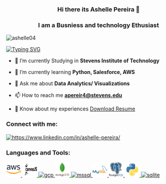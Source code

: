 ### <h3 align="center"> Hi there its Ashelle Pereira 👋
<h3 align="center">I am a Busniess and technology Ethusiast</h3>

<p align="left"> <img src="https://komarev.com/ghpvc/?username=ashelle04&label=Profile%20views&color=0e75b6&style=flat" alt="ashelle04" /> </p>

[![Typing SVG](https://readme-typing-svg.demolab.com?font=Fira+Code&pause=1000&random=false&width=435&lines=Stevens+Institute+of+Technology;Masters+In+Information+systems+;Busniess%2F+Strategy+Analyst)](https://git.io/typing-svg)

- 🔭 I’m currently Studying in **Stevens Institute of Technology**

- 🌱 I’m currently learning **Python, Salesforce, AWS**

- 💬 Ask me about **Data Analytics/ Visualizations**

- 📫 How to reach me **apereir4@stevens.edu**

- 📄 Know about my experiences [Download Resume](https://github.com/Ashelle04/Resume-/blob/main/Ashelle%20Pereira%20Resume%20New%20.pdf)



<h3 align="left">Connect with me:</h3>
<p align="left">
<a href="https://linkedin.com/in/https://www.linkedin.com/in/ashelle-pereira/" target="blank"><img align="center" src="https://raw.githubusercontent.com/rahuldkjain/github-profile-readme-generator/master/src/images/icons/Social/linked-in-alt.svg" alt="https://www.linkedin.com/in/ashelle-pereira/" height="30" width="40" /></a>
</p>

<h3 align="left">Languages and Tools:</h3>
<p align="left"> <a href="https://aws.amazon.com" target="_blank" rel="noreferrer"> <img src="https://raw.githubusercontent.com/devicons/devicon/master/icons/amazonwebservices/amazonwebservices-original-wordmark.svg" alt="aws" width="40" height="40"/> </a> <a href="https://canvasjs.com" target="_blank" rel="noreferrer"> <img src="https://raw.githubusercontent.com/Hardik0307/Hardik0307/master/assets/canvasjs-charts.svg" alt="canvasjs" width="40" height="40"/> </a> <a href="https://cloud.google.com" target="_blank" rel="noreferrer"> <img src="https://www.vectorlogo.zone/logos/google_cloud/google_cloud-icon.svg" alt="gcp" width="40" height="40"/> </a> <a href="https://www.mongodb.com/" target="_blank" rel="noreferrer"> <img src="https://raw.githubusercontent.com/devicons/devicon/master/icons/mongodb/mongodb-original-wordmark.svg" alt="mongodb" width="40" height="40"/> </a> <a href="https://www.microsoft.com/en-us/sql-server" target="_blank" rel="noreferrer"> <img src="https://www.svgrepo.com/show/303229/microsoft-sql-server-logo.svg" alt="mssql" width="40" height="40"/> </a> <a href="https://www.mysql.com/" target="_blank" rel="noreferrer"> <img src="https://raw.githubusercontent.com/devicons/devicon/master/icons/mysql/mysql-original-wordmark.svg" alt="mysql" width="40" height="40"/> </a> <a href="https://www.postgresql.org" target="_blank" rel="noreferrer"> <img src="https://raw.githubusercontent.com/devicons/devicon/master/icons/postgresql/postgresql-original-wordmark.svg" alt="postgresql" width="40" height="40"/> </a> <a href="https://www.python.org" target="_blank" rel="noreferrer"> <img src="https://raw.githubusercontent.com/devicons/devicon/master/icons/python/python-original.svg" alt="python" width="40" height="40"/> </a> <a href="https://www.sqlite.org/" target="_blank" rel="noreferrer"> <img src="https://www.vectorlogo.zone/logos/sqlite/sqlite-icon.svg" alt="sqlite" width="40" height="40"/> </a> </p>
